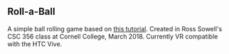 ## Roll-a-Ball

A simple ball rolling game based on <a href="https://unity3d.com/learn/tutorials/projects/roll-ball-tutorial">this tutorial</a>. 
Created in Ross Sowell's CSC 356 class at Cornell College, March 2018.
Currently VR compatible with the HTC Vive.
